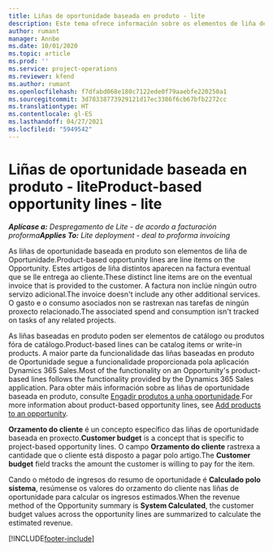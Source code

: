 ```yaml
---
title: Liñas de oportunidade baseada en produto - lite
description: Este tema ofrece información sobre os elementos de liña de oportunidade baseada en produto en Project Operations.
author: rumant
manager: Annbe
ms.date: 10/01/2020
ms.topic: article
ms.prod: ''
ms.service: project-operations
ms.reviewer: kfend
ms.author: rumant
ms.openlocfilehash: f7dfabd068e180c7122ede0f79aaebfe220250a1
ms.sourcegitcommit: 3d78338773929121d17ec3386f6cb67bfb2272cc
ms.translationtype: HT
ms.contentlocale: gl-ES
ms.lasthandoff: 04/27/2021
ms.locfileid: "5949542"
---
```

# <a name="product-based-opportunity-lines---lite"></a><span data-ttu-id="3dc92-103">Liñas de oportunidade baseada en produto - lite</span><span class="sxs-lookup"><span data-stu-id="3dc92-103">Product-based opportunity lines - lite</span></span>

<span data-ttu-id="3dc92-104">_**Aplícase a:** Despregamento de Lite - de acordo a facturación proforma_</span><span class="sxs-lookup"><span data-stu-id="3dc92-104">_**Applies To:** Lite deployment - deal to proforma invoicing_</span></span>

<span data-ttu-id="3dc92-105">As liñas de oportunidade baseada en produto son elementos de liña de Oportunidade.</span><span class="sxs-lookup"><span data-stu-id="3dc92-105">Product-based opportunity lines are line items on the Opportunity.</span></span> <span data-ttu-id="3dc92-106">Estes artigos de liña distintos aparecen na factura eventual que se lle entrega ao cliente.</span><span class="sxs-lookup"><span data-stu-id="3dc92-106">These distinct line items are on the eventual invoice that is provided to the customer.</span></span> <span data-ttu-id="3dc92-107">A factura non inclúe ningún outro servizo adicional.</span><span class="sxs-lookup"><span data-stu-id="3dc92-107">The invoice doesn't include any other additional services.</span></span> <span data-ttu-id="3dc92-108">O gasto e o consumo asociados non se rastrexan nas tarefas de ningún proxecto relacionado.</span><span class="sxs-lookup"><span data-stu-id="3dc92-108">The associated spend and consumption isn't tracked on tasks of any related projects.</span></span>

<span data-ttu-id="3dc92-109">As liñas baseadas en produto poden ser elementos de catálogo ou produtos fóra de catálogo.</span><span class="sxs-lookup"><span data-stu-id="3dc92-109">Product-based lines can be catalog items or write-in products.</span></span> <span data-ttu-id="3dc92-110">A maior parte da funcionalidade das liñas baseadas en produto de Oportunidade segue a funcionalidade proporcionada pola aplicación Dynamics 365 Sales.</span><span class="sxs-lookup"><span data-stu-id="3dc92-110">Most of the functionality on an Opportunity's product-based lines follows the functionality provided by the Dynamics 365 Sales application.</span></span> <span data-ttu-id="3dc92-111">Para obter máis información sobre as liñas de oportunidade baseada en produto, consulte [Engadir produtos a unha oportunidade](/dynamics365/sales-enterprise/add-products-opportunity).</span><span class="sxs-lookup"><span data-stu-id="3dc92-111">For more information about product-based opportunity lines, see [Add products to an opportunity](/dynamics365/sales-enterprise/add-products-opportunity).</span></span>

<span data-ttu-id="3dc92-112">**Orzamento do cliente** é un concepto específico das liñas de oportunidade baseada en proxecto.</span><span class="sxs-lookup"><span data-stu-id="3dc92-112">**Customer budget** is a concept that is specific to project-based opportunity lines.</span></span> <span data-ttu-id="3dc92-113">O campo **Orzamento do cliente** rastrexa a cantidade que o cliente está disposto a pagar polo artigo.</span><span class="sxs-lookup"><span data-stu-id="3dc92-113">The **Customer budget** field tracks the amount the customer is willing to pay for the item.</span></span>

<span data-ttu-id="3dc92-114">Cando o método de ingresos do resumo de oportunidade é **Calculado polo sistema**, resúmense os valores do orzamento do cliente nas liñas de oportunidade para calcular os ingresos estimados.</span><span class="sxs-lookup"><span data-stu-id="3dc92-114">When the revenue method of the Opportunity summary is **System Calculated**, the customer budget values across the opportunity lines are summarized to calculate the estimated revenue.</span></span> 



[!INCLUDE[footer-include](../../includes/footer-banner.md)]
